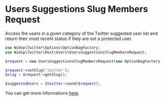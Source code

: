 # Users Suggestions Slug Members Request

Access the users in a given category of the Twitter suggested user list and return their most recent status if they are
not a protected user.

``` php
use Widop\Twitter\Options\OptionBagFactory;
use Widop\Twitter\Rest\Users\UsersSuggestionsSlugMembersRequest;

$request = new UsersSuggestionsSlugMembersRequest(new OptionBagFactory(), 'twitter');

$request->setSlug('twitter');
$slug = $request->getSlug();

$suggestedUsers = $twitter->send($request);
```

You can get more informations [here](https://dev.twitter.com/docs/api/1.1/get/users/suggestions/%3Aslug/members).
